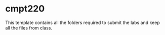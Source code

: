 # cmpt220

This template contains all the folders required to submit the labs and keep all the files from class.
